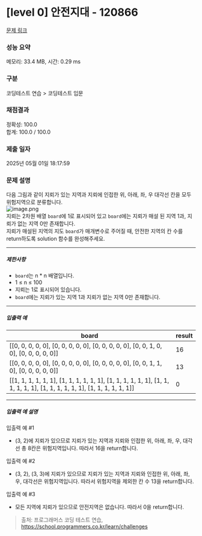 # [level 0] 안전지대 - 120866 

[문제 링크](https://school.programmers.co.kr/learn/courses/30/lessons/120866) 

### 성능 요약

메모리: 33.4 MB, 시간: 0.29 ms

### 구분

코딩테스트 연습 > 코딩테스트 입문

### 채점결과

정확성: 100.0<br/>합계: 100.0 / 100.0

### 제출 일자

2025년 05월 01일 18:17:59

### 문제 설명

<p>다음 그림과 같이 지뢰가 있는 지역과 지뢰에 인접한 위, 아래, 좌, 우 대각선 칸을 모두 위험지역으로 분류합니다.<br>
<img src="https://grepp-programmers.s3.ap-northeast-2.amazonaws.com/files/production/124a2c93-da99-4643-96a8-292bb871f553/image.png" title="" alt="image.png"><br>
지뢰는 2차원 배열 <code>board</code>에 1로 표시되어 있고 <code>board</code>에는 지뢰가 매설 된 지역 1과, 지뢰가 없는 지역 0만 존재합니다.<br>
지뢰가 매설된 지역의 지도 <code>board</code>가&nbsp;매개변수로 주어질 때, 안전한 지역의 칸 수를 return하도록 solution 함수를 완성해주세요.</p>

<hr>

<h5>제한사항</h5>

<ul>
<li><code>board</code>는 n * n 배열입니다.</li>
<li>1 ≤ n ≤ 100</li>
<li>지뢰는 1로 표시되어 있습니다.</li>
<li><code>board</code>에는 지뢰가 있는 지역 1과 지뢰가 없는 지역 0만 존재합니다.</li>
</ul>

<hr>

<h5>입출력 예</h5>
<table class="table">
        <thead><tr>
<th>board</th>
<th>result</th>
</tr>
</thead>
        <tbody><tr>
<td>[[0, 0, 0, 0, 0], [0, 0, 0, 0, 0], [0, 0, 0, 0, 0], [0, 0, 1, 0, 0], [0, 0, 0, 0, 0]]</td>
<td>16</td>
</tr>
<tr>
<td>[[0, 0, 0, 0, 0], [0, 0, 0, 0, 0], [0, 0, 0, 0, 0], [0, 0, 1, 1, 0], [0, 0, 0, 0, 0]]</td>
<td>13</td>
</tr>
<tr>
<td>[[1, 1, 1, 1, 1, 1], [1, 1, 1, 1, 1, 1], [1, 1, 1, 1, 1, 1], [1, 1, 1, 1, 1, 1], [1, 1, 1, 1, 1, 1], [1, 1, 1, 1, 1, 1]]</td>
<td>0</td>
</tr>
</tbody>
      </table>
<hr>

<h5>입출력 예 설명</h5>

<p>입출력 예 #1</p>

<ul>
<li>(3, 2)에 지뢰가 있으므로 지뢰가 있는 지역과 지뢰와 인접한 위, 아래, 좌, 우, 대각선 총 8칸은 위험지역입니다. 따라서 16을 return합니다.</li>
</ul>

<p>입출력 예 #2</p>

<ul>
<li>(3, 2), (3, 3)에 지뢰가 있으므로 지뢰가 있는 지역과 지뢰와 인접한 위, 아래, 좌, 우, 대각선은 위험지역입니다. 따라서 위험지역을 제외한 칸 수 13을 return합니다.</li>
</ul>

<p>입출력 예 #3</p>

<ul>
<li>모든 지역에 지뢰가 있으므로 안전지역은 없습니다. 따라서 0을 return합니다.</li>
</ul>


> 출처: 프로그래머스 코딩 테스트 연습, https://school.programmers.co.kr/learn/challenges